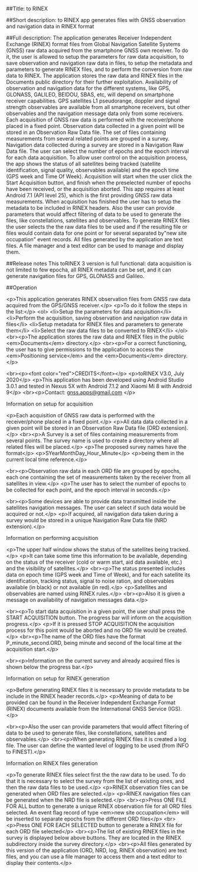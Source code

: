 ﻿##Title:
to RINEX

##Short description:
to RINEX app generates files with GNSS observation and navigation data in RINEX format 

##Full description:
The application generates Receiver Independent Exchange (RINEX) format files from Global Navigation Satellite Systems (GNSS) raw data acquired from the smartphone GNSS own receiver.
To do it, the user is allowed to setup the parameters for raw data acquisition, to save observation and navigation raw data in files, to setup the metadata and parameters to generate RINEX files, and to perform the conversion from raw data to RINEX.
The application  stores the raw data and RINEX files in the Documents public directory for their further exploitation.
Availability of observation and navigation data for the different systems, like GPS, GLONASS, GALILEO, BEIDOU, SBAS, etc, will depend on smartphone receiver capabilities. GPS satellites L1 pseudorange, doppler and signal strength observables are available from all smartphone receivers, but other observables and the navigation message data only from some receivers.
Each acquisition of GNSS raw data is performed with the receiver/phone placed in a fixed point. Observation data collected in a given point will be stored in an Observation Raw Data file. The set of files containing measurements from several related points are grouped in a survey. Navigation data collected during a survey are stored in a Navigation Raw Data file.
The user can select the number of epochs and the epoch interval for each data acquisition.
To allow user control on the acquisition process, the app shows the status of all satellites being tracked (satellite identification, signal quality, observables available) and the epoch time (GPS week and Time Of Week). Acquisition will start when the user click the Start Acquisition button, and finish when the preselected number of epochs have been received, or the acquisition aborted.
This app requires at least Android 7.1 (API level 25), which is the first providing GNSS raw data measurements.
When acquisition has finished the user has to setup the metadata to be included in RINEX headers. Also the user can provide parameters that would affect filtering of data to be used to generate the files, like constellations, satellites and observables.
To generate RINEX files the user selects the the raw data files to be used and if the resulting file or files would contain data for one point or for several separated by"new site occupation" event records.
All files generated by the application are text files. A file manager and a text editor can be used to manage and display them.

##Release notes
This toRINEX 3 version is full functional: data acquisition is not limited to few epocha, all RINEX metadata can be set, and it can generate navigation files for GPS, GLONASS and Galileo. 

##Operation

&lt;p>This application generates RINEX observation files from GNSS raw data acquired from the GPS/GNSS receiver.&lt;/p>
&lt;p>To do it follow the steps in the list:&lt;/p>
&lt;ol>
&lt;li>Setup the parameters for data acquisition&lt;/li>
&lt;li>Perform the acquisition, saving observation and navigation raw data in files&lt;/li>
&lt;li>Setup metadata for RINEX files and parameters to generate them&lt;/li>
&lt;li>Select the raw data files to be converted to RINEX&lt;/li>
&lt;/ol>
&lt;br>&lt;p>The application  stores the raw data and RINEX files in the public &lt;em>Documents&lt;/em> directory.&lt;/p>
&lt;br>&lt;p>For a correct functioning, the user has to give permissions to the application to access the &lt;em>Positioning service&lt;/em> and the &lt;em>Documents&lt;/em> directory.&lt;/p>

&lt;br>&lt;p>&lt;font color="red">CREDITS&lt;/font>&lt;/p>
&lt;p>toRINEX V3.0, July 2020&lt;/p>
&lt;p>This application has been developed using Android Studio 3.0.1 and tested in Nexus 5X with Android 7.1.2 and Xiaomi Mi 8 with Android 9&lt;/p>
&lt;br>&lt;p>Contact: gnss.apps@gmail.com &lt;/p>


Information on setup for acquisition

&lt;p>Each acquisition of GNSS raw data is performed with the receiver/phone placed in a fixed point.&lt;/p>
&lt;p>All data data collected in a given point will be stored in an Observation Raw Data file (ORD extension).&lt;/p>
&lt;br>&lt;p>A Survey is a set of files containing measurements from several points. The survey name is used to create a directory where all related files will be placed.&lt;/p>
&lt;p>The proposed survey names have the format&lt;/p> &lt;p>SYearMonthDay_Hour_Minute&lt;/p>
&lt;p>being them in the current local time reference.&lt;/p>

&lt;br>&lt;p>Observation raw data in each ORD file are grouped by epochs, each one containing the set of measurements taken by the receiver from all satellites in view.&lt;/p>
&lt;p>The user has to select the number of epochs to be collected for each point, and the epoch interval in seconds.&lt;/p>

&lt;br>&lt;p>Some devices are able to provide data transmitted inside the satellites navigation messages. The user can select if such data would be acquired or not.&lt;/p>
&lt;p>If acquired, all navigation data taken during a survey would be stored in a unique Navigation Raw Data file (NRD extension).&lt;/p>


Information on performing acquisition

&lt;p>The upper half window shows the status of the satellites being tracked.&lt;/p>
&lt;p>It can take some time this information to be available, depending on the status of the receiver (cold or warm start, aid data available, etc.) and the visibility of satellites.&lt;/p>
&lt;br>&lt;p>The status presented includes data on epoch time (GPS week and Time of Week), and for each satellite its identification, tracking status, signal to noise ration, and observables available (in black) or not available (in red).&lt;/p>
&lt;p>Satellites and observables are named using RINEX rules.&lt;/p>
&lt;br>&lt;p>Also it is given a message on availability of navigation messages data.&lt;/p>

&lt;br>&lt;p>To start data acquisition in a given point, the user shall press the START ACQUISITION button. The progress bar will inform on the acquisition progress.&lt;/p>
&lt;p>If it is pressed STOP ACQUISITION the acquisition process for this point would be aborted and no ORD file would be created.&lt;/p>
&lt;br>&lt;p>The name of the ORD files have the format P_minute_second.ORD, being minute and second of the local time at the acquisition start.&lt;/p>

&lt;br>&lt;p>Information on the current survey and already acquired files is shown below the progress bar.&lt;/p>


Information on setup for RINEX generation

&lt;p>Before generating RINEX files it is necessary to provide metadata to be include in the RINEX header records.&lt;/p>
&lt;p>Meaning of data to be provided can be found in the Receiver Independent Exchange Format (RINEX) documents available from the International GNSS Service (IGS).&lt;/p>

&lt;br>&lt;p>Also the user can provide parameters that would affect filtering of data to be used to generate files, like constellations, satellites and observables.&lt;/p>
&lt;br>&lt;p>When generating RINEX files it is created a log file. The user can define the wanted level of logging to be used (from INFO to FINEST).&lt;/p>

Information on RINEX files generation

&lt;p>To generate RINEX files select first the the raw data to be used. To do that it is necessary to select the survey from the list of existing ones, and then the raw data files to be used.&lt;/p>
&lt;p>RINEX observation files can be generated when ORD files are selected.&lt;/p>
&lt;p>RINEX navigation files can be generated when the NRD file is selected.&lt;/p>
&lt;br>&lt;p>Press ONE FILE FOR ALL button to generate a unique RINEX observation file for all ORD files selected. An event flag record of type &lt;em>new site occupation&lt;/em> will be inserted to separate epochs from the different ORD files&lt;/p>
&lt;br>&lt;p>Press ONE FOR EACH SELECTED button to generate a RINEX file for each ORD file selected&lt;/p>
&lt;br>&lt;p>The list of existing RINEX files in the survey is  displayed below above buttons. They are located in the RINEX subdirectory inside the survey directory.&lt;/p>
&lt;br>&lt;p>All files generated by this version of the application (ORD, NRD, log, RINEX observation) are text files, and you can use a file manager to access them and a text editor to display their contents.&lt;/p>


